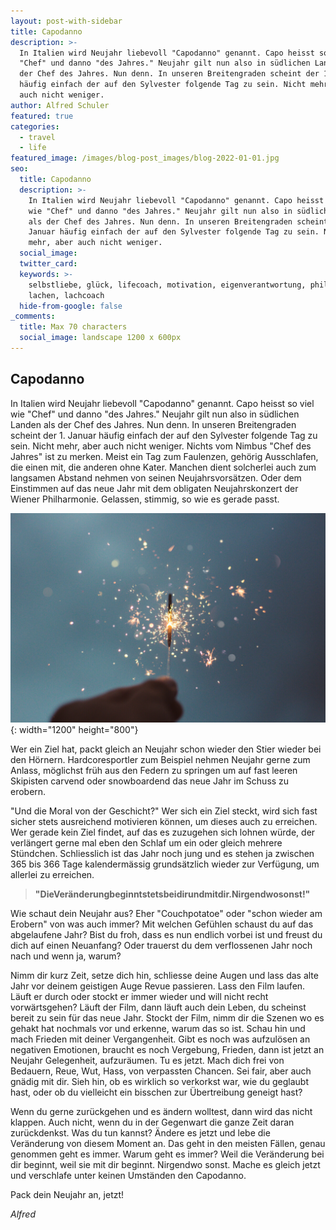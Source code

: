 ```yaml
---
layout: post-with-sidebar
title: Capodanno
description: >-
  In Italien wird Neujahr liebevoll "Capodanno" genannt. Capo heisst so viel wie
  "Chef" und danno "des Jahres." Neujahr gilt nun also in südlichen Landen als
  der Chef des Jahres. Nun denn. In unseren Breitengraden scheint der 1. Januar
  häufig einfach der auf den Sylvester folgende Tag zu sein. Nicht mehr, aber
  auch nicht weniger.
author: Alfred Schuler
featured: true
categories:
  - travel
  - life
featured_image: /images/blog-post_images/blog-2022-01-01.jpg
seo:
  title: Capodanno
  description: >-
    In Italien wird Neujahr liebevoll "Capodanno" genannt. Capo heisst so viel
    wie "Chef" und danno "des Jahres." Neujahr gilt nun also in südlichen Landen
    als der Chef des Jahres. Nun denn. In unseren Breitengraden scheint der 1.
    Januar häufig einfach der auf den Sylvester folgende Tag zu sein. Nicht
    mehr, aber auch nicht weniger.
  social_image:
  twitter_card:
  keywords: >-
    selbstliebe, glück, lifecoach, motivation, eigenverantwortung, philosophie,
    lachen, lachcoach
  hide-from-google: false
_comments:
  title: Max 70 characters
  social_image: landscape 1200 x 600px
---
```

## Capodanno

In Italien wird Neujahr liebevoll "Capodanno" genannt. Capo heisst so viel wie "Chef" und danno "des Jahres." Neujahr gilt nun also in südlichen Landen als der Chef des Jahres. Nun denn. In unseren Breitengraden scheint der 1. Januar häufig einfach der auf den Sylvester folgende Tag zu sein. Nicht mehr, aber auch nicht weniger. Nichts vom Nimbus "Chef des Jahres" ist zu merken. Meist ein Tag zum Faulenzen, gehörig Ausschlafen, die einen mit, die anderen ohne Kater. Manchen dient solcherlei auch zum langsamen Abstand nehmen von seinen Neujahrsvorsätzen. Oder dem Einstimmen auf das neue Jahr mit dem obligaten Neujahrskonzert der Wiener Philharmonie. Gelassen, stimmig, so wie es gerade passt.

![](/images/blog-post_images/blog-2022-01-01.jpg){: width="1200" height="800"}

Wer ein Ziel hat, packt gleich an Neujahr schon wieder den Stier wieder bei den Hörnern. Hardcoresportler zum Beispiel nehmen Neujahr gerne zum Anlass, möglichst früh aus den Federn zu springen um auf fast leeren Skipisten carvend oder snowboardend das neue Jahr im Schuss zu erobern.

"Und die Moral von der Geschicht?" Wer sich ein Ziel steckt, wird sich fast sicher stets ausreichend motivieren können, um dieses auch zu erreichen. Wer gerade kein Ziel findet, auf das es zuzugehen sich lohnen würde, der verlängert gerne mal eben den Schlaf um ein oder gleich mehrere Stündchen. Schliesslich ist das Jahr noch jung und es stehen ja zwischen 365 bis 366 Tage kalendermässig grundsätzlich wieder zur Verfügung, um allerlei zu erreichen.

> **"Die****Veränderung****beginnt****stets****bei****dir****und****mit****dir.****Nirgendwo****sonst\!"**

Wie schaut dein Neujahr aus? Eher "Couchpotatoe" oder "schon wieder am Erobern" von was auch immer? Mit welchen Gefühlen schaust du auf das abgelaufene Jahr? Bist du froh, dass es nun endlich vorbei ist und freust du dich auf einen Neuanfang? Oder trauerst du dem verflossenen Jahr noch nach und wenn ja, warum?

Nimm dir kurz Zeit, setze dich hin, schliesse deine Augen und lass das alte Jahr vor deinem geistigen Auge Revue passieren. Lass den Film laufen. Läuft er durch oder stockt er immer wieder und will nicht recht vorwärtsgehen? Läuft der Film, dann läuft auch dein Leben, du scheinst bereit zu sein für das neue Jahr. Stockt der Film, nimm dir die Szenen wo es gehakt hat nochmals vor und erkenne, warum das so ist. Schau hin und mach Frieden mit deiner Vergangenheit. Gibt es noch was aufzulösen an negativen Emotionen, braucht es noch Vergebung, Frieden, dann ist jetzt an Neujahr Gelegenheit, aufzuräumen. Tu es jetzt. Mach dich frei von Bedauern, Reue, Wut, Hass, von verpassten Chancen. Sei fair, aber auch gnädig mit dir. Sieh hin, ob es wirklich so verkorkst war, wie du geglaubt hast, oder ob du vielleicht ein bisschen zur Übertreibung geneigt hast?

Wenn du gerne zurückgehen und es ändern wolltest, dann wird das nicht klappen. Auch nicht, wenn du in der Gegenwart die ganze Zeit daran zurückdenkst. Was du tun kannst? Ändere es jetzt und lebe die Veränderung von diesem Moment an. Das geht in den meisten Fällen, genau genommen geht es immer. Warum geht es immer? Weil die Veränderung bei dir beginnt, weil sie mit dir beginnt. Nirgendwo sonst. Mache es gleich jetzt und verschlafe unter keinen Umständen den Capodanno.

Pack dein Neujahr an, jetzt\!

*Alfred*
